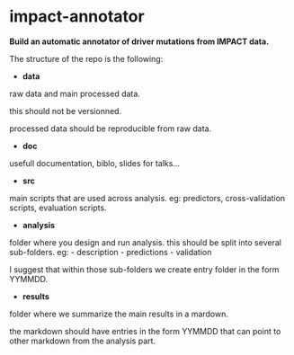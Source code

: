 # impact-annotator

**Build an automatic annotator of driver mutations from IMPACT data.**

The structure of the repo is the following:

- **data**

raw data and main processed data.

this should not be versionned.

processed data should be reproducible from raw data.

- **doc**

usefull documentation, biblo, slides for talks...

- **src**

main scripts that are used across analysis.
eg: predictors, cross-validation scripts, evaluation scripts.

- **analysis**

folder where you design and run analysis.
this should be split into several sub-folders.
eg:
	- description
	- predictions
	- validation

I suggest that within those sub-folders we create entry folder in the form YYMMDD.


- **results**

folder where we summarize the main results in a mardown.

the markdown should have entries in the form YYMMDD that can point to other markdown from the analysis part.
